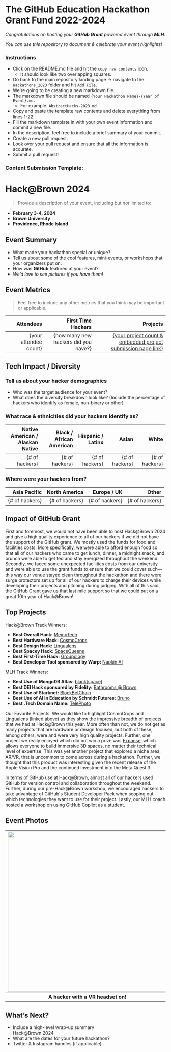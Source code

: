 # The GitHub Education Hackathon Grant Fund 2022-2024

_Congratulations on hosting your **GitHub Grant** powered event through **MLH**._

_You can use this repository to document & celebrate your event highlights!_

### Instructions 

- Click on the README.md file and hit the `copy raw contents` icon.
  - It should look like two overlapping squares. 
- Go back to the main repository landing page -> navigate to the `Hackathons_2023` folder and hit `Add File`. 
- We're going to be creating a new markdown file. 
- The markdown file should be named ```{Your Hackathon Name}-{Year of Event}.md.``` 
  - For example: ```AbstractHacks-2023.md```
- Copy and paste the template raw contents and delete everything from lines 1-22.
- Fill the markdown template in with your own event information and commit a new file. 
- In the description, feel free to include a brief summary of your commit. 
- Create a new pull request. 
- Look over your pull request and ensure that all the information is accurate. 
- Submit a pull request! 

### Content Submission Template: 

# Hack@Brown 2024
> Provide a description of your event, including but _not_ limited to: <br>
 - **February 3-4, 2024** 
 - **Brown University**
 - **Providence, Rhode Island**  

## Event Summary

- What made your hackathon special or unique? <br> 
- Tell us about some of the cool features, mini-events, or workshops that your organizers put on. <br>
- How was **GitHub** featured at your event? <br> 
- *We’d love to see pictures if you have them!* <br>

## Event Metrics 
> Feel free to include any other metrics that you think may be important or applicable. 

| Attendees |First Time Hackers| Projects|
|---------------:|--------------:|------------:|
|{your attendee count}|{how many new hackers did you have?}|[{your project count & embedded project submission page link}](https://abstracthacks.devpost.com/project-gallery)| 

## Tech Impact / Diversity 

### Tell us about your hacker demographics
 - Who was the target audience for your event? <br> 
 - What does the diversity breakdown look like? (Include the percentage of hackers who identify as female, non-binary or other) <br>

### What race & ethnicities did your hackers identify as?
| Native American / <br> Alaskan Native | Black / <br> African American | Hispanic / <br> Latinx | Asian | White |
|---------------:|--------------:|------------:|---------:|--------:|
|{# of hackers}|{# of hackers}|{# of hackers}|{# of hackers}|{# of hackers}|


### Where were your hackers from?
| Asia Pacific | North America | Europe / UK | Other |
|---------------:|--------------:|------------:|---------:|
|{# of hackers}|{# of hackers}|{# of hackers}|{# of hackers}|

## Impact of GitHub Grant
First and foremost, we would not have been able to host Hack@Brown 2024 and give a high quality experience to all of our hackers if we did not have the support of the GitHub grant. We mostly used the funds for food and facilities costs. More specifically, we were able to afford enough food so that all of our hackers who came to get lunch, dinner, a midnight snack, and brunch were able to get fed and stay energized throughout the weekend. Secondly, we faced some unexpected facilities costs from our university and were able to use the grant funds to ensure that we could cover such—this way our venue stayed clean throughout the hackathon and there were surge protectors set up for all of our hackers to charge their devices while developing their projects and pitching during judging. With all of this said, the GitHub Grant gave us that last mile support so that we could put on a great 10th year of Hack@Brown!

## Top Projects
Hack@Brown Track Winners:
- **Best Overall Hack:** [MemoTech](https://devpost.com/software/memotech-yfacpb)
- **Best Hardware Hack:** [CosmoCrops](https://devpost.com/software/spacestock)
- **Best Design Hack:** [Lingualens](https://devpost.com/software/lingualens-3ozqry)
- **Best Spacey Hack:** [SpaceQueens](https://devpost.com/software/spacequeens)
- **Best First-Time Hack:** [Groupology](https://devpost.com/software/groupology)
- **Best Developer Tool sponsored by Warp:** [Napkin AI](https://devpost.com/software/napkin-ymh5f4)

MLH Track Winners:
- **Best Use of MongoDB Atlas:** [blank[space]](https://devpost.com/software/blank-space-s40j1g)
- **Best DEI Hack sponsored by Fidelity:** [Bathrooms @ Brown](https://devpost.com/software/bathrooms-brown)
- **Best Use of Starknet:** [BlockBetChain](https://devpost.com/software/blockbetchain)
- **Best Use of AI in Education by Schmidt Futures:** [Bruno](https://devpost.com/software/dlm)
- **Best .Tech Domain Name:** [TelePhoto](https://devpost.com/software/telephoto)

Our Favorite Projects:
We would like to highlight CosmoCrops and Lingualens (linked above) as they show the impressive breadth of projects that we had at Hack@Brown this year. More often than not, we do not get as many projects that are hardware or design focused, but both of these, among others, were and were very high quality projects. Further, one project we really enjoyed which did not win a prize was [Expanse](https://devpost.com/software/expanse), which allows everyone to build immersive 3D spaces, no matter their technical level of expertise. This was yet another project that explored a niche area, AR/VR, that is uncommon to come across during a hackathon. Further, we thought that this product was interesting given the recent release of the Apple Vision Pro and the continued investment into the Meta Quest 3. 

In terms of GitHub use at Hack@Brown, almost all of our hackers used GitHub for version control and collaboration throughout the weekend. Further, during our pre-Hack@Brown workshop, we encouraged hackers to take advantage of GitHub's Student Developer Pack when scoping out which technologies they want to use for their project. Lastly, our MLH coach hosted a workshop on using GitHub Copilot as a student.

## Event Photos

| <img src="https://github.com/suppixie/GitHub-Education-Hackathon-Grant-Fund-2023/assets/100701261/c2fb08f6-3007-422c-ba5d-be7ef5511bb5" width="500" height="auto"> |
|:--:|
| <b> A hacker with a VR headset on! </b>|

## What’s Next?
- Include a high-level wrap-up summary <br>
Hack@Brown 2024 
- What are the dates for your future hackathon? <br>
- Twitter & Instagram handles (if applicable)  
